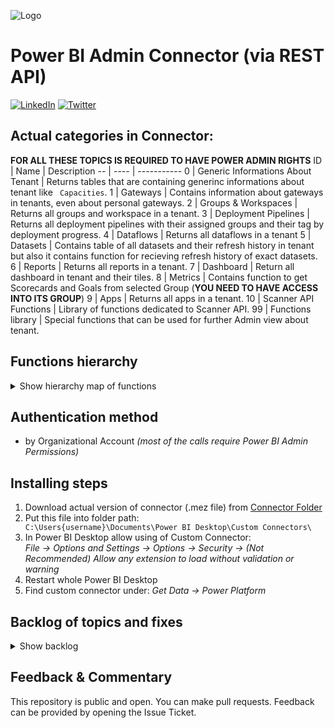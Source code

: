 ![Logo](https://github.com/tirnovar/Power-BI-Admin-REST-API-Connector/blob/main/02%20-%20Source%20for%20Connector/Icon/Exported/PBIADMINAPI80.png) 
# Power BI Admin Connector (via REST API)
[![LinkedIn](https://img.shields.io/badge/linkedin-%230077B5.svg?style=for-the-badge&logo=linkedin&logoColor=white)](https://www.linkedin.com/in/%C5%A1t%C4%9Bp%C3%A1n-re%C5%A1l-464084152/) [![Twitter](https://img.shields.io/badge/twitter-%231DA1F2.svg?style=for-the-badge&logo=Twitter&logoColor=white)](https://twitter.com/tpnRel1)

## Actual categories in Connector:
**FOR ALL THESE TOPICS IS REQUIRED TO HAVE POWER ADMIN RIGHTS**
ID | Name | Description
-- | ---- | ----------- 
0 | Generic Informations About Tenant | Returns tables that are containing generinc informations about tenant like <code> Capacities</code>.
1 | Gateways | Contains information about gateways in tenants, even about personal gateways.
2 | Groups & Workspaces | Returns all groups and workspace in a tenant.
3 | Deployment Pipelines | Returns all deployment pipelines with their assigned groups and their tag by deployment progress.
4 | Dataflows | Returns all dataflows in a tenant
5 | Datasets | Contains table of all datasets and their refresh history in tenant but also it contains function for recieving refresh history of exact datasets.
6 | Reports | Returns all reports in a tenant.
7 | Dashboard | Return all dashboard in tenant and their tiles.
8 | Metrics | Contains function to get Scorecards and Goals from selected Group (**YOU NEED TO HAVE ACCESS INTO ITS GROUP**)
9 | Apps | Returns all apps in a tenant.
10 | Scanner API Functions | Library of functions dedicated to Scanner API.
99 | Functions library | Special functions that can be used for further Admin view about tenant.

## Functions hierarchy
<details>
<summary>Show hierarchy map of functions</summary>

    Power BI ADMIN REST API [Connector]
    ├── Generic Informations About Tenant 
    │   ├── Avaiable Features
    │   ├── Encryption Tenant Keys
    │   ├── Imports
    │   ├── Links shared to whole organization
    │   ├── Reports published to Web
    │   └── Unused Artifacts in Groups (All)
    ├── Gateways
    │   ├── Gateways
    │   ├── Gateways under my Administration
    │   └── Datasources of gatewas under my Administration
    ├── Capacities
    │   ├── Capacities
    │   └── Users of Capacities
    ├── Groups & Workspaces
    │   └── Groups
    ├── Deployment Pipelines
    │   └── Deployment Pipelines
    ├── Dataflows
    │   ├── Dataflows
    │   ├── Users of Dataflows
    │   ├── Datasources of Dataflows
    │   └── Storage Accounts assigned with Dataflows
    ├── Datasets
    │   ├── Datasets
    │   ├── Refreshables
    │   ├── Refresh history of Datasets (All)
    │   ├── (fx) Datasources of Dataset
    │   ├── (fx) Parameters of Dataset
    │   └── (fx) Refresh history of Dataset
    ├── Reports
    │   ├── Reports
    │   ├── Users of Reports
    │   └── Subscriptions of Reports
    ├── Dashboard
    │   ├── Dashboards
    │   ├── Users of Dashboards
    │   ├── Subscriptions of Dashboards
    │   └── Tiles from Dashboards (All)
    ├── Metrics
    │   ├── (fx) Goals
    │   ├── (fx) Goal Values and Notes
    │   └── (fx) Scorecards
    ├── Apps
    │   ├── Apps
    │   └── Users of Apps
    ├── Scanner API Functions
    │   ├── Scanner API - Modified Workspaces
    │   ├── (fx) Scanner API - Get Info
    │   └── (fx) Scanner API - Result
    └── Functions library
        ├── (fx) Execute Query against dataset
        ├── (fx) Own API Call
        ├── (fx) User - Artifact Access
        └── (fx) User - Subscriptions
        
</details>

## Authentication method
- by Organizational Account *(most of the calls require Power BI Admin Permissions)*

## Installing steps
1) Download actual version of connector (.mez file) from [Connector Folder](https://github.com/tirnovar/Power-BI-Admin-REST-API-Connector/tree/main/01%20-%20Connector)
2) Put this file into folder path: <code> C:\Users\{username}\Documents\Power BI Desktop\Custom Connectors\ </code>
3) In Power BI Desktop allow using of Custom Connector: \
  *File -> Options and Settings -> Options -> Security -> (Not Recommended) Allow any extension to load without validation or warning*
4) Restart whole Power BI Desktop
5) Find custom connector under: *Get Data -> Power Platform*

## Backlog of topics and fixes
<details>
<summary>Show backlog</summary>

- Activity Events
- Data Labels
- Function for Unused Artifacts (by Workspace ID)
- Function for Datasets to Dataflow Links (Dataset ID)

</details>

## Feedback & Commentary
This repository is public and open. You can make pull requests. Feedback can be provided by opening the Issue Ticket.
